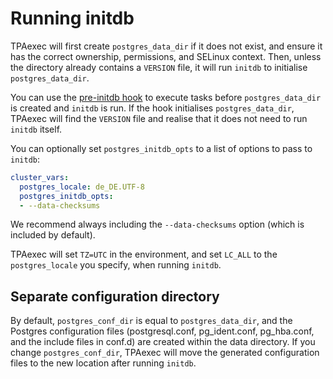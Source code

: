 # Running initdb

TPAexec will first create `postgres_data_dir` if it does not exist, and
ensure it has the correct ownership, permissions, and SELinux context.
Then, unless the directory already contains a `VERSION` file, it will
run `initdb` to initialise `postgres_data_dir`.

You can use the
[pre-initdb hook](../tpaexec-hooks.md#pre-initdb)
to execute tasks before `postgres_data_dir` is created and `initdb` is
run. If the hook initialises `postgres_data_dir`, TPAexec will find the
`VERSION` file and realise that it does not need to run `initdb` itself.

You can optionally set `postgres_initdb_opts` to a list of options to
pass to `initdb`:

```yaml
cluster_vars:
  postgres_locale: de_DE.UTF-8
  postgres_initdb_opts:
  - --data-checksums
```

We recommend always including the `--data-checksums` option (which is
included by default).

TPAexec will set `TZ=UTC` in the environment, and set `LC_ALL` to
the `postgres_locale` you specify, when running `initdb`.

## Separate configuration directory

By default, `postgres_conf_dir` is equal to `postgres_data_dir`, and the
Postgres configuration files (postgresql.conf, pg_ident.conf,
pg_hba.conf, and the include files in conf.d) are created within the
data directory. If you change `postgres_conf_dir`, TPAexec will move the
generated configuration files to the new location after running
`initdb`.

